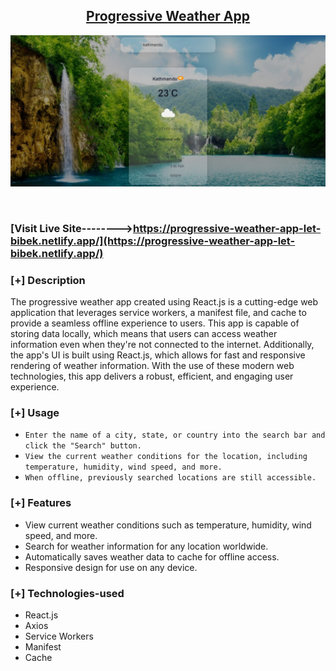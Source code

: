 <h2 align="center"><u>Progressive Weather App</u></h2>

![](https://github.com/let-bibek/Project-Assits/blob/main/progressive-weather-app-let-bibek.netlify.app.jpeg)
<p align="center">
<br>
</p>

### [Visit Live Site-------->https://progressive-weather-app-let-bibek.netlify.app/](https://progressive-weather-app-let-bibek.netlify.app/)

### [+] Description
The progressive weather app created using React.js is a cutting-edge web application that leverages service workers, a manifest file, and cache to provide a seamless offline experience to users. This app is capable of storing data locally, which means that users can access weather information even when they're not connected to the internet. Additionally, the app's UI is built using React.js, which allows for fast and responsive rendering of weather information. With the use of these modern web technologies, this app delivers a robust, efficient, and engaging user experience.

### [+] Usage
 - `Enter the name of a city, state, or country into the search bar and click the "Search" button.`
 - `View the current weather conditions for the location, including temperature, humidity, wind speed, and more.`
 - `When offline, previously searched locations are still accessible.`

### [+] Features
 - View current weather conditions such as temperature, humidity, wind speed, and more.
 - Search for weather information for any location worldwide.
 - Automatically saves weather data to cache for offline access.
 - Responsive design for use on any device.

### [+] Technologies-used
- React.js
- Axios
- Service Workers
- Manifest
- Cache

